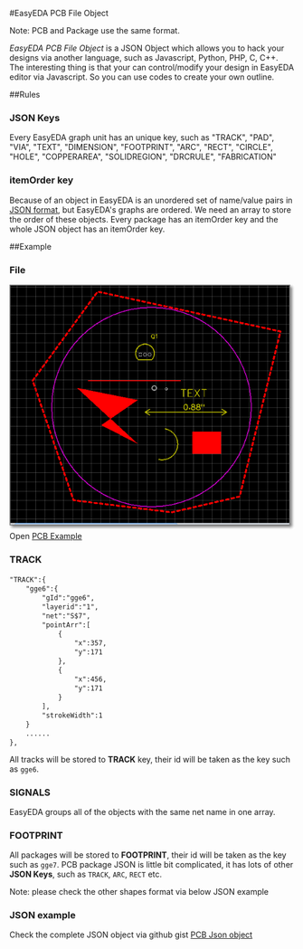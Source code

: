 #EasyEDA PCB File Object

Note: PCB and Package use the same format. 

*EasyEDA PCB File Object* is a JSON Object which allows you to hack your designs via another language, such as Javascript, Python, PHP, C, C++. The interesting thing is that your can control/modify your design in EasyEDA editor via Javascript. So you can use codes to create your own outline.

##Rules
### JSON Keys
 Every EasyEDA graph unit has an unique key, such as  "TRACK", "PAD", "VIA", "TEXT", "DIMENSION", "FOOTPRINT", "ARC", "RECT", "CIRCLE", "HOLE", "COPPERAREA", "SOLIDREGION", "DRCRULE", "FABRICATION"

### itemOrder key
   Because of an object in EasyEDA is an unordered set of name/value pairs in [JSON format](http://json.org/), but EasyEDA's graphs are ordered. We need an array to store the order of these objects. Every package has an itemOrder key and the whole JSON object has an itemOrder key.

##Example
### File

![](./images/filePCBJson.png)  
Open [PCB Example ](https://easyeda.com/file_view_PCB-File-Object_T97H30mki.htm)

### TRACK
    "TRACK":{
        "gge6":{
            "gId":"gge6",
            "layerid":"1",
            "net":"S$7",
            "pointArr":[
                {
                    "x":357,
                    "y":171
                },
                {
                    "x":456,
                    "y":171
                }
            ],
            "strokeWidth":1
        }
    	......
    },

All tracks will be stored to **TRACK** key, their id will be taken as the key such as `gge6`.

### SIGNALS
EasyEDA groups all of the objects with the same net name in one array.  
### FOOTPRINT
  All packages will be stored to **FOOTPRINT**, their id will be taken as the key such as `gge7`. PCB package JSON is little bit complicated, it has lots of other **JSON Keys**, such as `TRACK`, `ARC`, `RECT` etc.

Note: please check the other shapes format via below JSON example 
### JSON example
Check the complete JSON object via github gist [PCB Json object](https://gist.github.com/071d4680dcdbf6bf9dd6.git)
<script src="https://gist.github.com/dillonHe/071d4680dcdbf6bf9dd6.js"></script>